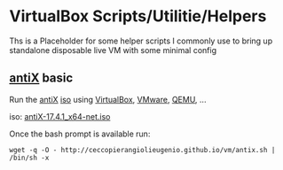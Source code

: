 # VirtualBox Scripts/Utilitie/Helpers
Ths is a Placeholder for some helper scripts I commonly use to bring up standalone disposable live VM with some minimal config

## [antiX](https://antixlinux.com/) basic

Run the [antiX](https://antixlinux.com/) [iso](https://netix.dl.sourceforge.net/project/antix-linux/Final/antiX-17.4/antiX-17.4.1_x64-net.iso) using [VirtualBox](https://www.virtualbox.org/), [VMware](https://www.vmware.com/), [QEMU](https://www.qemu.org/), ...

iso: [antiX-17.4.1_x64-net.iso](https://netix.dl.sourceforge.net/project/antix-linux/Final/antiX-17.4/antiX-17.4.1_x64-net.iso)

Once the bash prompt is available run:

    wget -q -O - http://ceccopierangiolieugenio.github.io/vm/antix.sh | /bin/sh -x 
